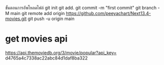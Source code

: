 ขั้นตอนการอัพโหลดไฟล์
git init
git add.
git commit -m "first commit"
git branch -M main
git remote add origin https://github.com/peeyachart/Next13.4-movies.git
git push -u origin main


# get movies api
https://api.themoviedb.org/3/movie/popular?api_key=
d4765a4c7338ac22abc84d1daf8ba322
